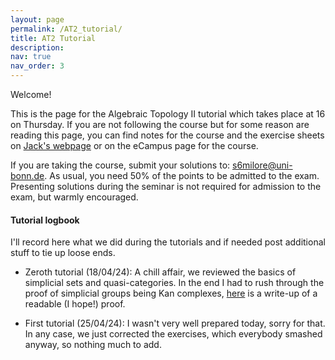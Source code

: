 ```yaml
---
layout: page
permalink: /AT2_tutorial/
title: AT2 Tutorial
description:
nav: true
nav_order: 3
---
```


Welcome!

This is the page for the Algebraic Topology II tutorial which takes place at 16 on Thursday. If you are not following the course but for some reason are reading this page, you can find notes for the course and the exercise sheets on [Jack's webpage](https://sites.google.com/view/jackmdavies/teaching?authuser=0) or on the eCampus page for the course.

If you are taking the course, submit your solutions to: s6milore@uni-bonn.de. As usual, you need 50% of the points to be admitted to the exam. Presenting solutions during the seminar is not required for admission to the exam, but warmly encouraged.

#### Tutorial logbook

I'll record here what we did during the tutorials and if needed post additional stuff to tie up loose ends.

- Zeroth tutorial (18/04/24): A chill affair, we reviewed the basics of simplicial sets and quasi-categories. In the end I had to rush through the proof of simplicial groups being Kan complexes, [here]({{https://lrnmhl.github.io}}/assets/pdf/notes/Simplicial_groups_are_Kan_complexes.pdf) is a write-up of a readable (I hope!) proof.

- First tutorial (25/04/24): I wasn't very well prepared today, sorry for that. In any case, we just corrected the exercises, which everybody smashed anyway, so nothing much to add.
